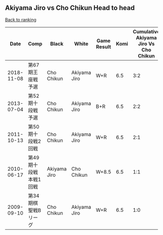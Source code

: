 ## Akiyama Jiro vs Cho Chikun Head to head

[Back to ranking](../../index.md)




| **Date** | **Comp** | **Black** | **White** | **Game Result** | **Komi** | **Cumulative Akiyama Jiro Vs Cho Chikun** | **Akiyama Jiro Streak** | **Cho Chikun Streak** | 
| --- | --- | --- | --- | --- | --- | --- | --- | --- |
| 2018-11-08 | 第67期王座戦予選 | Cho Chikun | Akiyama Jiro | W+R | 6.5 | 3:2 | 1 | 0 | 
| 2013-07-04 | 第52期十段戦予選 | Cho Chikun | Akiyama Jiro | B+R | 6.5 | 2:2 | 0 | 1 | 
| 2011-10-13 | 第50期十段戦2回戦 | Cho Chikun | Akiyama Jiro | W+R | 6.5 | 2:1 | 1 | 0 | 
| 2010-06-17 | 第49期十段戦本戦1回戦 | Akiyama Jiro | Cho Chikun | W+8.5 | 6.5 | 1:1 | 0 | 1 | 
| 2009-09-10 | 第34期棋聖戦Bリーグ | Cho Chikun | Akiyama Jiro | W+R | 6.5 | 1:0 | 1 | 0 |




